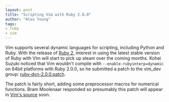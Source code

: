 ```yaml
---
layout: post
title: "Scripting Vim with Ruby 2.0.0"
author: "Alex Young"
tags: 
- ruby
- vim
---
```


Vim supports several dynamic languages for scripting, including Python and Ruby.  With the release of [Ruby 2](http://www.ruby-lang.org/en/news/2013/02/24/ruby-2-0-0-p0-is-released/), interest in using the latest stable version of Ruby with Vim will start to pick up steam over the coming months.  Kohei Suzuki noticed that Vim wouldn't compile with `--enable-rubyinterp=dynamic` on 64bit platforms with Ruby 2.0.0, so he submitted a patch to the vim_dev group: [ruby-dyn-2.0.0.patch](https://groups.google.com/d/msg/vim_dev/P8l30hk9hyE/GFSinV_gHWAJ).

The patch is fairly short, adding some preprocessor macros for numerical functions.  Bram Moolenaar responded so presumably this patch will appear in [Vim's source](https://code.google.com/p/vim/source/list) soon.
